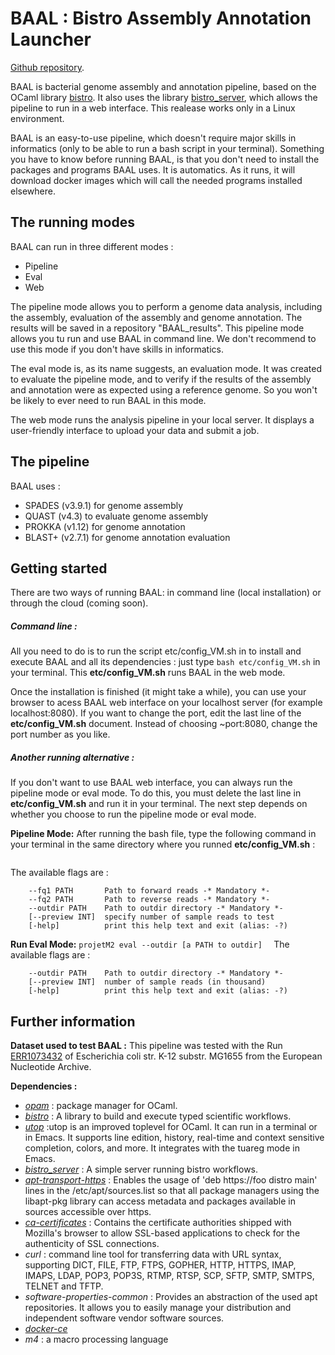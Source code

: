# BAAL : Bistro Assembly Annotation Launcher
[Github repository](https://github.com/KrysVal/projetM2).

BAAL is bacterial genome assembly and annotation pipeline, based on the OCaml library [bistro](https://github.com/pveber/bistro). It also uses the library [bistro_server](https://github.com/pveber/bistro_server), which allows the pipeline to run in a web interface. This realease works only in a Linux environment. 

BAAL is an easy-to-use pipeline, which doesn't require major skills in informatics (only to be able to run a bash script in your terminal). Something you have to know before running BAAL, is that you don't need to install the packages and programs BAAL uses. It is automatics. As it runs, it will download docker images which will call the needed programs installed elsewhere. 

## The running modes
BAAL can run in three different modes : 
- Pipeline
- Eval
- Web

The pipeline mode allows you to perform a genome data analysis, including the assembly, evaluation of the assembly and genome annotation. The results will be saved in a repository "BAAL_results". This pipeline mode allows you tu run and use BAAL in command line. We don't recommend to use this mode if you don't have skills in informatics. 

The eval mode is, as its name suggests, an evaluation mode. It was created to evaluate the pipeline mode, and to verify if the results of the assembly and annotation were as expected using a reference genome. So you won't be likely to ever need to run BAAL in this mode. 

The web mode runs the analysis pipeline in your local server. It displays a user-friendly interface to upload your data and submit a job. 


## The pipeline
BAAL uses :
- SPADES (v3.9.1) for genome assembly
- QUAST (v4.3) to evaluate genome assembly
- PROKKA (v1.12) for genome annotation
- BLAST+ (v2.7.1) for genome annotation evaluation



## Getting started

There are two ways of running BAAL: in command line (local installation) or through the cloud (coming soon).

##### Command line :
All you need to do is to run the script etc/config_VM.sh in to install and execute BAAL and all its dependencies : just type ```bash etc/config_VM.sh``` in your terminal. This **etc/config_VM.sh** runs BAAL in the web mode. 

Once the installation is finished (it might take a while), you can use your browser to acess BAAL web interface on your localhost server (for example localhost:8080). If you want to change the port, edit the last line of the **etc/config_VM.sh** document. Instead of choosing ~port:8080, change the port number as you like. 

##### Another running alternative :
If you don't want to use BAAL web interface, you can always run the pipeline mode or eval mode. To do this, you must delete the last line in **etc/config_VM.sh** and run it in your terminal. The next step depends on whether you choose to run the pipeline mode or eval mode.

**Pipeline Mode:** 
After running the bash file, type the following command in your terminal in the same directory where you runned  **etc/config_VM.sh** :  
```projetM2 pipeline --fq1 [PATH to R1 fastq] --fq2 [PATH to R2 fastq] --outdir [a PATH to outdir] 
```
The available flags are :
```
    --fq1 PATH       Path to forward reads -* Mandatory *-
    --fq2 PATH       Path to reverse reads -* Mandatory *-
    --outdir PATH    Path to outdir directory -* Mandatory *-
    [--preview INT]  specify number of sample reads to test
    [-help]          print this help text and exit (alias: -?)
```

**Run Eval Mode:** ```projetM2 eval --outdir [a PATH to outdir]  ```
The available flags are :
```
    --outdir PATH    Path to outdir directory -* Mandatory *-
    [--preview INT]  number of sample reads (in thousand)
    [-help]          print this help text and exit (alias: -?)
```

## Further information
**Dataset used to test BAAL :**
This pipeline was tested with the Run [ERR1073432](https://www.ebi.ac.uk/ena/data/view/ERR1073432) of Escherichia coli str. K-12 substr. MG1655 from the European Nucleotide Archive.

**Dependencies :**
- [_opam_](https://opam.ocaml.org/) : package manager for OCaml.
- [_bistro_](https://github.com/pveber/bistro) : A library to build and execute typed scientific workflows.
- [_utop_](https://github.com/diml/utop) :utop is an improved toplevel for OCaml. It can run in a terminal or in Emacs. It supports line edition, history, real-time and context sensitive completion, colors, and more. It integrates with the tuareg mode in Emacs.
- [_bistro_server_](https://github.com/pveber/bistro_server.git) : A simple server running bistro workflows.
- [_apt-transport-https_](https://packages.debian.org/en/jessie/apt-transport-https) : Enables the usage of 'deb https://foo distro main' lines in the /etc/apt/sources.list so that all package managers using the libapt-pkg library can access metadata and packages available in sources accessible over https.
- [_ca-certificates_](https://packages.debian.org/en/sid/ca-certificates) : Contains the certificate authorities shipped with Mozilla's browser to allow SSL-based applications to check for the authenticity of SSL connections.
- _curl_ : command line tool for transferring data with URL syntax, supporting DICT, FILE, FTP, FTPS, GOPHER, HTTP, HTTPS, IMAP, IMAPS, LDAP, POP3, POP3S, RTMP, RTSP, SCP, SFTP, SMTP, SMTPS, TELNET and TFTP.
- _software-properties-common_ : Provides an abstraction of the used apt repositories. It allows you to easily manage your distribution and independent software vendor software sources.
- [_docker-ce_](https://docs.docker.com/)
- _m4_ : a macro processing language


